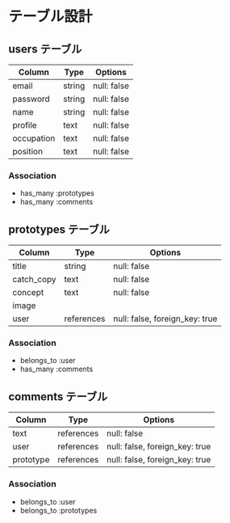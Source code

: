 # テーブル設計

## users テーブル

| Column     | Type   | Options     |
| -----------| ------ | ----------- |
| email      | string | null: false |
| password   | string | null: false |
| name       | string | null: false |
| profile    | text   | null: false |
| occupation | text   | null: false |
| position   | text   | null: false |


### Association

- has_many :prototypes
- has_many :comments

## prototypes テーブル

| Column     | Type       | Options     |
| -----------| ------     | ----------- |
| title      | string     | null: false |
| catch_copy | text       | null: false |
| concept    | text       | null: false |
| image      |
| user       | references | null: false, foreign_key: true |


### Association

- belongs_to :user
- has_many :comments


## comments テーブル

| Column    | Type       | Options                        |
| ------    | ---------- | ------------------------------ |
| text      | references | null: false                    |
| user      | references | null: false, foreign_key: true |
| prototype | references | null: false, foreign_key: true | 

### Association

- belongs_to :user
- belongs_to :prototypes

